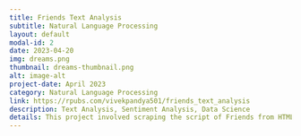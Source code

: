```yaml
---
title: Friends Text Analysis
subtitle: Natural Language Processing
layout: default
modal-id: 2
date: 2023-04-20
img: dreams.png
thumbnail: dreams-thumbnail.png
alt: image-alt
project-date: April 2023
category: Natural Language Processing
link: https://rpubs.com/vivekpandya501/friends_text_analysis
description: Text Analysis, Sentiment Analysis, Data Science
details: This project involved scraping the script of Friends from HTML and XML using R, transformations, cleansing, and then performing statistical tests and analysis on the script to determine specific answers to questions. One of the key analyses was to demonstrate the hypothesis of racial content in the script. Sentiment analysis and verbosity were demonstrated in the findings.
---
```

